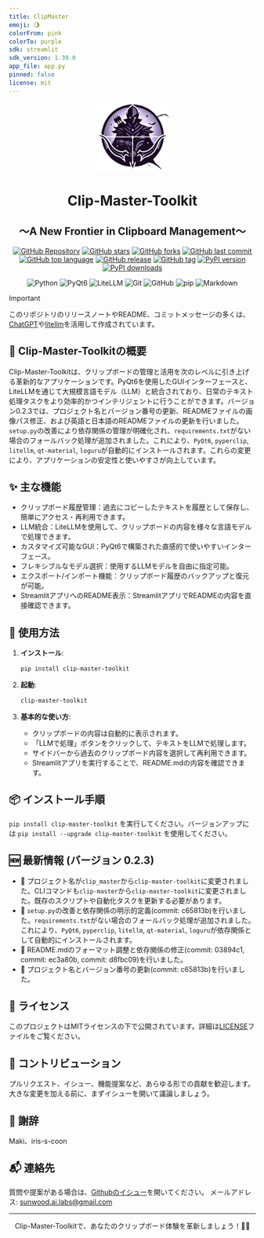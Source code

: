 ```yaml
---
title: ClipMaster
emoji: 🌖
colorFrom: pink
colorTo: purple
sdk: streamlit
sdk_version: 1.39.0
app_file: app.py
pinned: false
license: mit
---
```


<p align="center">
<img src="https://raw.githubusercontent.com/Sunwood-ai-labs/ClipMaster/main/docs/icon2.png" width="30%">
<br>
<h1 align="center">Clip-Master-Toolkit</h1>
<h2 align="center">
  ～A New Frontier in Clipboard Management～
</h2>

<p align="center">
  <a href="https://github.com/Sunwood-ai-labs/ClipMaster"><img src="https://img.shields.io/badge/GitHub-Repository-blue?logo=github" alt="GitHub Repository"></a>
  <a href="https://github.com/Sunwood-ai-labs/ClipMaster/stargazers"><img src="https://img.shields.io/github/stars/Sunwood-ai-labs/ClipMaster?style=social" alt="GitHub stars"></a>
  <a href="https://github.com/Sunwood-ai-labs/ClipMaster/network/members"><img src="https://img.shields.io/github/forks/Sunwood-ai-labs/ClipMaster?style=social" alt="GitHub forks"></a>
  <a href="https://github.com/Sunwood-ai-labs/ClipMaster/commits/main"><img src="https://img.shields.io/github/last-commit/Sunwood-ai-labs/ClipMaster" alt="GitHub last commit"></a>
  <a href="https://github.com/Sunwood-ai-labs/ClipMaster/search?l=python"><img src="https://img.shields.io/github/languages/top/Sunwood-ai-labs/ClipMaster" alt="GitHub top language"></a>
  <a href="https://github.com/Sunwood-ai-labs/ClipMaster/releases"><img src="https://img.shields.io/github/v/release/Sunwood-ai-labs/ClipMaster?sort=semver&color=red" alt="GitHub release"></a>
  <a href="https://github.com/Sunwood-ai-labs/ClipMaster/tags"><img src="https://img.shields.io/github/v/tag/Sunwood-ai-labs/ClipMaster?color=orange" alt="GitHub tag"></a>
  <a href="https://pypi.org/project/clip-master-toolkit/"><img src="https://img.shields.io/pypi/v/clip-master-toolkit.svg" alt="PyPI version"></a>
  <a href="https://pypi.org/project/clip-master-toolkit/"><img src="https://img.shields.io/pypi/dm/clip-master-toolkit.svg" alt="PyPI downloads"></a>
</p>

<p align="center">
  <img src="https://img.shields.io/badge/Python-3776AB?style=for-the-badge&logo=python&logoColor=white" alt="Python">
  <img src="https://img.shields.io/badge/PyQt6-41CD52?style=for-the-badge&logo=qt&logoColor=white" alt="PyQt6">
  <img src="https://img.shields.io/badge/LiteLLM-FF6F61?style=for-the-badge&logo=openai&logoColor=white" alt="LiteLLM">
  <img src="https://img.shields.io/badge/Git-F05032?style=for-the-badge&logo=git&logoColor=white" alt="Git">
  <img src="https://img.shields.io/badge/GitHub-181717?style=for-the-badge&logo=github&logoColor=white" alt="GitHub">
  <img src="https://img.shields.io/badge/pip-3775A9?style=for-the-badge&logo=pypi&logoColor=white" alt="pip">
  <img src="https://img.shields.io/badge/Markdown-000000?style=for-the-badge&logo=markdown&logoColor=white" alt="Markdown">

</p>

> [!IMPORTANT]
> このリポジトリのリリースノートやREADME、コミットメッセージの多くは、[ChatGPT](https://chat.openai.com/)や[litellm](https://github.com/BerriAI/litellm)を活用して作成されています。

## 🚀 Clip-Master-Toolkitの概要

Clip-Master-Toolkitは、クリップボードの管理と活用を次のレベルに引き上げる革新的なアプリケーションです。PyQt6を使用したGUIインターフェースと、LiteLLMを通じて大規模言語モデル（LLM）と統合されており、日常のテキスト処理タスクをより効率的かつインテリジェントに行うことができます。バージョン0.2.3では、プロジェクト名とバージョン番号の更新、READMEファイルの画像パス修正、および英語と日本語のREADMEファイルの更新を行いました。`setup.py`の改善により依存関係の管理が明確化され、`requirements.txt`がない場合のフォールバック処理が追加されました。これにより、`PyQt6`, `pyperclip`, `litellm`, `qt-material`, `loguru`が自動的にインストールされます。これらの変更により、アプリケーションの安定性と使いやすさが向上しています。

## ✨ 主な機能

- クリップボード履歴管理：過去にコピーしたテキストを履歴として保存し、簡単にアクセス・再利用できます。
- LLM統合：LiteLLMを使用して、クリップボードの内容を様々な言語モデルで処理できます。
- カスタマイズ可能なGUI：PyQt6で構築された直感的で使いやすいインターフェース。
- フレキシブルなモデル選択：使用するLLMモデルを自由に指定可能。
- エクスポート/インポート機能：クリップボード履歴のバックアップと復元が可能。
- StreamlitアプリへのREADME表示：StreamlitアプリでREADMEの内容を直接確認できます。


## 🔧 使用方法

1. **インストール**:
   ```bash
   pip install clip-master-toolkit
   ```

2. **起動**:
   ```bash
   clip-master-toolkit
   ```

3. **基本的な使い方**:
   - クリップボードの内容は自動的に表示されます。
   - 「LLMで処理」ボタンをクリックして、テキストをLLMで処理します。
   - サイドバーから過去のクリップボード内容を選択して再利用できます。
   - Streamlitアプリを実行することで、README.mdの内容を確認できます。


## 📦 インストール手順

`pip install clip-master-toolkit` を実行してください。バージョンアップには `pip install --upgrade clip-master-toolkit` を使用してください。


## 🆕 最新情報 (バージョン 0.2.3)

- 🚀 プロジェクト名が`clip_master`から`clip-master-toolkit`に変更されました。CLIコマンドも`clip-master`から`clip-master-toolkit`に変更されました。既存のスクリプトや自動化タスクを更新する必要があります。
- 🚀 `setup.py`の改善と依存関係の明示的定義(commit: c65813b)を行いました。`requirements.txt`がない場合のフォールバック処理が追加されました。これにより、`PyQt6`, `pyperclip`, `litellm`, `qt-material`, `loguru`が依存関係として自動的にインストールされます。
- 🚀 README.mdのフォーマット調整と依存関係の修正(commit: 03894c1, commit: ec3a80b, commit: d8fbc09)を行いました。
- 🚀 プロジェクト名とバージョン番号の更新(commit: c65813b)を行いました。


## 📄 ライセンス

このプロジェクトはMITライセンスの下で公開されています。詳細は[LICENSE](LICENSE)ファイルをご覧ください。

## 🤝 コントリビューション

プルリクエスト、イシュー、機能提案など、あらゆる形での貢献を歓迎します。大きな変更を加える前に、まずイシューを開いて議論しましょう。

## 🙏 謝辞

Maki、iris-s-coon

## 📬 連絡先

質問や提案がある場合は、[Githubのイシュー](https://github.com/Sunwood-ai-labs/ClipMaster/issues)を開いてください。  メールアドレス: sunwood.ai.labs@gmail.com


---

<p align="center">
  Clip-Master-Toolkitで、あなたのクリップボード体験を革新しましょう！🚀✨
</p>